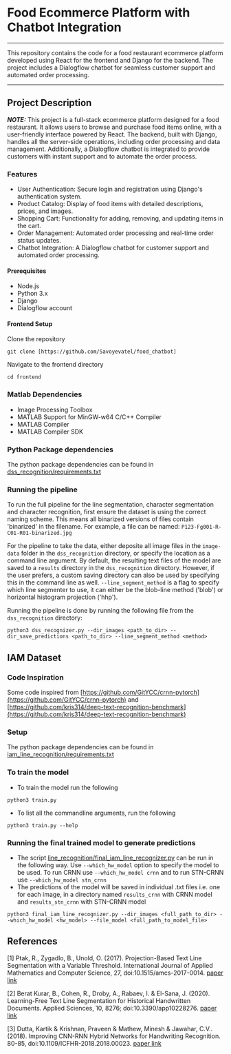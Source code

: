 # Food Ecommerce Platform with Chatbot Integration
***
This repository contains the code for a food restaurant ecommerce platform developed using React for the frontend and Django for the backend. The project includes a Dialogflow chatbot for seamless customer 
support and automated order processing.

***

## Project Description
**_NOTE:_** This project is a full-stack ecommerce platform designed for a food restaurant. It allows users to browse and purchase food items online, with a user-friendly interface powered by React. 
The backend, built with Django, handles all the server-side operations, including order processing and data management. Additionally, a Dialogflow chatbot is integrated to provide customers with instant support and to automate the order process.

### Features
* User Authentication: Secure login and registration using Django's authentication system.
* Product Catalog: Display of food items with detailed descriptions, prices, and images.
* Shopping Cart: Functionality for adding, removing, and updating items in the cart.
* Order Management: Automated order processing and real-time order status updates.
* Chatbot Integration: A Dialogflow chatbot for customer support and automated order processing.

#### Prerequisites
* Node.js
* Python 3.x
* Django
* Dialogflow account

#### Frontend Setup

Clone the repository
```
git clone [https://github.com/Savoyevatel/food_chatbot]
```

Navigate to the frontend directory

```
cd frontend
```

### Matlab Dependencies
* Image Processing Toolbox
* MATLAB Support for MinGW-w64 C/C++ Compiler
* MATLAB Compiler
* MATLAB Compiler SDK

### Python Package dependencies
The python package dependencies can be found in [dss_recognition/requirements.txt](dss_recognition/requirements.txt)

### Running the pipeline
To run the full pipeline for the line segmentation, character segmentation and character recognition, first ensure the
dataset is using the correct naming scheme. This means all binarized versions of files contain 'binarized' in the filename.
For example, a file can be named: `P123-Fg001-R-C01-R01-binarized.jpg`

For the pipeline to take the data, either deposite all image files in the `image-data` folder in the `dss_recognition` directory,
or specify the location as a command line argument. By default, the resulting text files of the model are saved to a `results` directory in the `dss_recognition` directory.
However, if the user prefers, a custom saving directory can also be used by specifying this in the command line as well. `--line_segment_method` is a flag to specify which line segmenter to use, it can either be the blob-line method ('blob') or horizontal histogram projection ('hhp').

Running the pipeline is done by running the following file from the `dss_recognition` directory:

```
python3 dss_recognizer.py --dir_images <path_to_dir> --dir_save_predictions <path_to_dir> --line_segment_method <method>
```

## IAM Dataset
### Code Inspiration
Some code inspired from [https://github.com/GitYCC/crnn-pytorch](https://github.com/GitYCC/crnn-pytorch) and [https://github.com/kris314/deep-text-recognition-benchmark](https://github.com/kris314/deep-text-recognition-benchmark)

### Setup
The python package dependencies can be found in [iam_line_recognition/requirements.txt](iam_line_recognition/requirements.txt)

### To train the model
* To train the model run the following
```
python3 train.py
```
* To list all the commandline arguments, run the following
```
python3 train.py --help
```

### Running the final trained model to generate predictions
* The script [line_recognition/final_iam_line_recognizer.py](line_recognition/final_iam_line_recognizer.py) can be run in the following way. Use `--which_hw_model` option to specify the model to be used. To run CRNN use `--which_hw_model crnn` and to run STN-CRNN use `--which_hw_model stn_crnn`
* The predictions of the model will be saved in individual .txt files i.e. one for each image, in a directory named `results_crnn` with CRNN model and `results_stn_crnn` with STN-CRNN model
```
python3 final_iam_line_recognizer.py --dir_images <full_path_to_dir> --which_hw_model <hw_model> --file_model <full_path_to_model_file>
```

## References
<a id="1">[1]</a>
Ptak, R., Zygadlo, B., Unold, O. (2017). Projection-Based Text Line Segmentation with a Variable
Threshold.
International Journal of Applied Mathematics and Computer Science, 27, doi:10.1515/amcs-2017-0014.
[paper link](https://www.researchgate.net/publication/315887219_Projection-Based_Text_Line_Segmentation_with_a_Variable_Threshold/fulltext/5909a119aca272f658fc7c62/Projection-Based-Text-Line-Segmentation-with-a-Variable-Threshold.pdf)

<a id="2">[2]</a>
Berat Kurar, B., Cohen, R., Droby, A., Rabaev, I. & El-Sana, J. (2020). Learning-Free Text Line Segmentation for Historical
Handwritten Documents.
Applied Sciences, 10, 8276; doi:10.3390/app10228276.
[paper link](https://www.researchgate.net/profile/Berat-Barakat/publication/347109911_Learning-Free_Text_Line_Segmentation_for_Historical_Handwritten_Documents/links/6005e26a45851553a053b11c/Learning-Free-Text-Line-Segmentation-for-Historical-Handwritten-Documents.pdf)

<a id="3">[3]</a>
Dutta, Kartik & Krishnan, Praveen & Mathew, Minesh & Jawahar, C.V.. (2018). Improving CNN-RNN Hybrid Networks for Handwriting Recognition.
80-85, doi:10.1109/ICFHR-2018.2018.00023.
[paper link](http://cdn.iiit.ac.in/cdn/cvit.iiit.ac.in/images/ConferencePapers/2018/improving-cnn-rnn.pdf)
